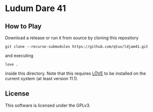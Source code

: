 # Ludum Dare 41

## How to Play

Download a release or run it from source by cloning this repository

	git clone --recurse-submodules https://github.com/qtux/ldjam41.git

and executing

	love .

inside this directory. Note that this requires [LÖVE](https://love2d.org) to be installed on the current system (at least version 11.1).

## License
This software is licensed under the GPLv3.
